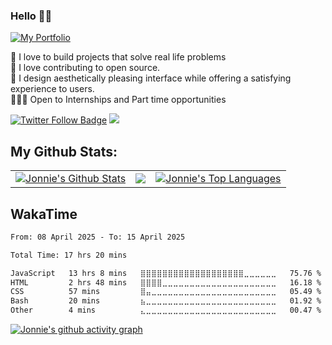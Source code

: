 <h3>Hello 👋🏾</h3>
<p>
<a href="https://jon-nie.vercel.app/">
  <img src="https://img.shields.io/badge/my_portfolio-000?style=for-the-badge&logo=ko-fi&logoColor=white" alt="My Portfolio"/></a>
<p>
<!-- I'm a Frontend Deveoper, working with HTML, CSS, SASS, Javascript, ReactJs<br><br>
I'm currently taking the Frontend Career path course created by [Scrimba](https://scrimba.com/learn/frontend)<br>
Asides Frontend development, I work as a UI/UX designer, where I help create and design web and mobile interface which balances aesthetics with a very great user experience.-->

 👀 I love to build projects that solve real life problems
        <br/>
        🚀 I love contributing to open source.
        <br/>
        🙂 I design aesthetically pleasing interface while offering a satisfying experience to users.
        <br/>
        🧑🏽‍💻 Open to Internships and Part time opportunities
        <br />

<a href="https://twitter.com/JonnieDev">
<img src="https://img.shields.io/twitter/follow/JonnieDev?color=0F182A&logo=twitter&style=for-the-badge" alt="Twitter Follow Badge"/></a>

<a href="https://linkedin.com/in/john-areola">
<img src="https://img.shields.io/badge/LinkedIn-0077B5?style=for-the-badge&logo=linkedin&logoColor=white alt="Linkedin Follow Badge"/></a>


## My Github Stats:
<table>
  <tr>
    <td>
      <a href="https://github.com/Jonnie-Dev"><img alt="Jonnie's Github Stats" src="https://github-readme-stats.vercel.app/api?username=Jonnie-Dev&show_icons=true&count_private=true&theme=react&hide_border=true&bg_color=1d2a3a" /></a>
    </td>
    <td>
      <a href="http://www.github.com/Jonnie-Dev"><img src="https://github-readme-streak-stats.herokuapp.com/?user=Jonnie-Dev&stroke=ffffff&background=1d2a3a&ring=5BCDEC&fire=5BCDEC&currStreakNum=ffffff&currStreakLabel=5BCDEC&sideNums=ffffff&sideLabels=ffffff&dates=ffffff&hide_border=true" /></a>
    </td>
    <td>
      <a href="https://github.com/Jonnie-Dev"><img alt="Jonnie's Top Languages" src="https://github-readme-stats.vercel.app/api/top-langs/?username=Jonnie-Dev&langs_count=8&count_private=true&layout=compact&theme=react&hide_border=true&bg_color=1d2a3a"/></a>
    </td>
  </tr>
  </table>

## WakaTime 
<!--START_SECTION:waka-->

```txt
From: 08 April 2025 - To: 15 April 2025

Total Time: 17 hrs 20 mins

JavaScript   13 hrs 8 mins   ⣿⣿⣿⣿⣿⣿⣿⣿⣿⣿⣿⣿⣿⣿⣿⣿⣿⣿⣿⣀⣀⣀⣀⣀⣀   75.76 %
HTML         2 hrs 48 mins   ⣿⣿⣿⣿⣀⣀⣀⣀⣀⣀⣀⣀⣀⣀⣀⣀⣀⣀⣀⣀⣀⣀⣀⣀⣀   16.18 %
CSS          57 mins         ⣿⣤⣀⣀⣀⣀⣀⣀⣀⣀⣀⣀⣀⣀⣀⣀⣀⣀⣀⣀⣀⣀⣀⣀⣀   05.49 %
Bash         20 mins         ⣦⣀⣀⣀⣀⣀⣀⣀⣀⣀⣀⣀⣀⣀⣀⣀⣀⣀⣀⣀⣀⣀⣀⣀⣀   01.92 %
Other        4 mins          ⣄⣀⣀⣀⣀⣀⣀⣀⣀⣀⣀⣀⣀⣀⣀⣀⣀⣀⣀⣀⣀⣀⣀⣀⣀   00.47 %
```

<!--END_SECTION:waka-->
[![Jonnie's github activity graph](https://github-readme-activity-graph.vercel.app/graph?username=Jonnie-Dev&theme=react-dark)](https://github.com/Jonnie-Dev/github-readme-activity-graph)
